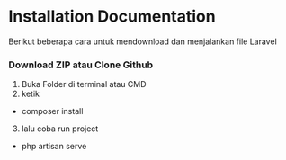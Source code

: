 # Installation Documentation

Berikut beberapa cara untuk mendownload dan menjalankan file Laravel

### Download ZIP atau Clone Github
1. Buka Folder di terminal atau CMD
2. ketik

-   composer install

3. lalu coba run project

-   php artisan serve
